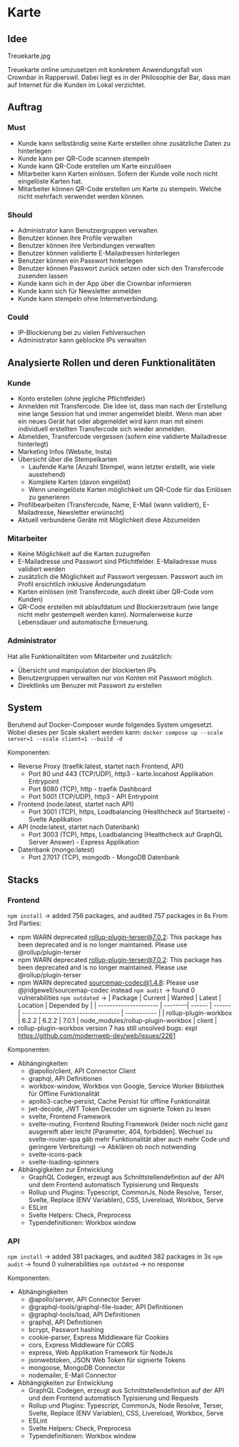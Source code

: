 # Karte

## Idee
Treuekarte.jpg

Treuekarte online umzusetzen mit konkretem Anwendungsfall von Crownbar in Rapperswil. Dabei liegt es in der Philosophie der Bar, dass man auf Internet für die Kunden im Lokal verzichtet. 

## Auftrag
### Must
 * Kunde kann selbständig seine Karte erstellen ohne zusätzliche Daten zu hinterlegen
 * Kunde kann per QR-Code scannen stempeln
 * Kunde kann QR-Code erstellen um Karte einzulösen
 * Mitarbeiter kann Karten einlösen. Sofern der Kunde volle noch nicht eingelöste Karten hat.
 * Mitarbeiter können QR-Code erstellen um Karte zu stempeln. Welche nicht mehrfach verwendet werden können.

### Should
 * Administrator kann Benutzergruppen verwalten
 * Benutzer können ihre Profile verwalten
 * Benutzer können ihre Verbindungen verwalten
 * Benutzer können validierte E-Mailadressen hinterlegen
 * Benutzer können ein Passwort hinterlegen
 * Benutzer können Passwort zurück setzen oder sich den Transfercode zusenden lassen
 * Kunde kann sich in der App über die Crownbar informieren
 * Kunde kann sich für Newsletter anmelden
 * Kunde kann stempeln ohne Internetverbindung.

### Could
 * IP-Blockierung bei zu vielen Fehlversuchen
 * Administrator kann geblockte IPs verwalten

## Analysierte Rollen und deren Funktionalitäten
### Kunde
* Konto erstellen (ohne jegliche Pflichtfelder)
* Anmelden mit Transfercode. Die Idee ist, dass man nach der Erstellung eine lange Session hat und immer angemeldet bleibt. Wenn man aber ein neues Gerät hat oder abgemeldet wird kann man mit einem individuell erstellten Transfercode sich wieder anmelden.
* Abmelden, Transfercode vergessen (sofern eine validierte Mailadresse hinterlegt)
* Marketing Infos (Website, Insta)
* Übersicht über die Stempelkarten 
    * Laufende Karte (Anzahl Stempel, wann letzter erstellt, wie viele ausstehend)
    * Komplete Karten (davon eingelöst)
    * Wenn uneingelöste Karten möglichkeit um QR-Code für das Einlösen zu generieren
* Profilbearbeiten (Transfercode, Name, E-Mail (wann validiert), E-Mailadresse, Newsletter erwünscht)
* Aktuell verbundene Geräte mit Möglichkeit diese Abzumelden

### Mitarbeiter
* Keine Möglichkeit auf die Karten zuzugreifen
* E-Mailadresse und Passwort sind Pflichtfelder. E-Mailadresse muss validiert werden
* zusätzlich die Möglichkeit auf Passwort vergessen. Passwort auch im Profil ersichtlich inklusive Änderungsdatum
* Karten einlösen (mit Transfercode, auch direkt über QR-Code vom Kunden)
* QR-Code erstellen mit ablaufdatum und Blockierzeitraum (wie lange nicht mehr gestempelt werden kann). Normalerweise kurze Lebensdauer und automatische Erneuerung.
    
### Administrator
Hat alle Funktionalitäten vom Mitarbeiter und zusätzlich:
* Übersicht und manipulation der blockierten IPs
* Benutzergruppen verwalten nur von Konten mit Passwort möglich.
* Direktlinks um Benuzer mit Passwort zu erstellen

## System
Beruhend auf Docker-Composer wurde folgendes System umgesetzt. Wobei dieses per Scale skaliert werden kann: `docker compose up --scale server=1 --scale client=1 --build -d`

Komponenten:
* Reverse Proxy (traefik:latest, startet nach Frontend, API)
    * Port 80 und 443 (TCP/UDP), http3 - karte.locahost Applikation Entrypoint
    * Port 8080 (TCP), http - traefik Dashboard
    * Port 5001 (TCP/UDP), http3 - API Entrypoint
* Frontend (node:latest, startet nach API)
    * Port 3001 (TCP), https, Loadbalancing (Healthcheck auf Startseite) - Svelte Applikation
* API (node:latest, startet nach Datenbank)
    * Port 3003 (TCP), https, Loadbalancing (Healthcheck auf GraphQL Server Answer) - Express Applikation
* Datenbank (mongo:latest)
    * Port 27017 (TCP), mongodb - MongoDB Datenbank

## Stacks
### Frontend
`npm install` -> added 756 packages, and audited 757 packages in 8s
From 3rd Parties:
* npm WARN deprecated rollup-plugin-terser@7.0.2: This package has been deprecated and is no longer maintained. Please use @rollup/plugin-terser
* npm WARN deprecated rollup-plugin-terser@7.0.2: This package has been deprecated and is no longer maintained. Please use @rollup/plugin-terser
* npm WARN deprecated sourcemap-codec@1.4.8: Please use @jridgewell/sourcemap-codec instead
`npm audit` -> found 0 vulnerabilities
`npm outdated` -> 
| Package               | Current | Wanted | Latest | Location                           | Depended by |
| --------------------- | --------| ------ | ------ | ---------------------------------- | ----------- |
| rollup-plugin-workbox | 6.2.2   | 6.2.2  | 7.0.1  | node_modules/rollup-plugin-workbox | client      |
* rollup-plugin-workbox version 7 has still unsolved bugs: expl https://github.com/modernweb-dev/web/issues/2261

Komponenten:
* Abhängingkeiten
    * @apollo/client, API Connector Client
    * graphql, API Definitionen
    * workbox-window, Workbox von Google, Service Worker Bibliothek für Offline Funktionalität
    * apollo3-cache-persist, Cache Persist für offline Funktionalität
    * jwt-decode, JWT Token Decoder um signierte Token zu lesen
    * svelte, Frontend Framework
    * svelte-routing, Frontend Routing Framework (leider noch nicht ganz ausgereift aber leicht [Parameter, 404, forbidden]. Wechsel zu svelte-router-spa gäb mehr Funktionalität aber auch mehr Code und geringere Verbreitung)
    --> Abklären ob noch notwending
    * svelte-icons-pack
    * svelte-loading-spinners
* Abhängigkeiten zur Entwicklung
    * GraphQL Codegen, erzeugt aus Schnittstellendefintion auf der API und dem Frontend automatisch Typisierung und Requests
    * Rollup und Plugins: Typescript, CommonJs, Node Resolve, Terser, Svelte, Replace (ENV Variablen), CSS, Livereload, Workbox, Serve
    * ESLint
    * Svelte Helpers: Check, Preprocess
    * Typendefinitionen: Workbox window

### API
`npm install` -> added 381 packages, and audited 382 packages in 3s
`npm audit` -> found 0 vulnerabilities
`npm outdated` -> no response

Komponenten:
* Abhängingkeiten
    * @apollo/server, API Connector Server
    * @graphql-tools/graphql-file-loader, API Definitionen
    * @graphql-tools/load, API Definitionen
    * graphql, API Definitionen
    * bcrypt, Passwort hashing
    * cookie-parser, Express Middleware für Cookies
    * cors, Express Middleware für CORS
    * express, Web Applikation Framework für NodeJs
    * jsonwebtoken, JSON Web Token für signierte Tokens
    * mongoose, MongoDB Connector
    * nodemailer, E-Mail Connector
* Abhängigkeiten zur Entwicklung
    * GraphQL Codegen, erzeugt aus Schnittstellendefintion auf der API und dem Frontend automatisch Typisierung und Requests
    * Rollup und Plugins: Typescript, CommonJs, Node Resolve, Terser, Svelte, Replace (ENV Variablen), CSS, Livereload, Workbox, Serve
    * ESLint
    * Svelte Helpers: Check, Preprocess
    * Typendefinitionen: Workbox window





